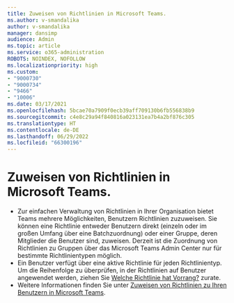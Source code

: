 ```yaml
---
title: Zuweisen von Richtlinien in Microsoft Teams.
ms.author: v-smandalika
author: v-smandalika
manager: dansimp
audience: Admin
ms.topic: article
ms.service: o365-administration
ROBOTS: NOINDEX, NOFOLLOW
ms.localizationpriority: high
ms.custom:
- "9000730"
- "9000734"
- "9466"
- "10006"
ms.date: 03/17/2021
ms.openlocfilehash: 5bcae70a7909f0ecb39aff709130b6fb556838b9
ms.sourcegitcommit: c4e8c29a94f840816a023131ea7b4a2bf876c305
ms.translationtype: HT
ms.contentlocale: de-DE
ms.lasthandoff: 06/29/2022
ms.locfileid: "66300196"
---
```

# <a name="assign-policies-in-microsoft-teams"></a>Zuweisen von Richtlinien in Microsoft Teams.

- Zur einfachen Verwaltung von Richtlinien in Ihrer Organisation bietet Teams mehrere Möglichkeiten, Benutzern Richtlinien zuzuweisen. Sie können eine Richtlinie entweder Benutzern direkt (einzeln oder im großen Umfang über eine Batchzuordnung) oder einer Gruppe, deren Mitglieder die Benutzer sind, zuweisen.  Derzeit ist die Zuordnung von Richtlinien zu Gruppen über das Microsoft Teams Admin Center nur für bestimmte Richtlinientypen möglich. 
- Ein Benutzer verfügt über eine aktive Richtlinie für jeden Richtlinientyp. Um die Reihenfolge zu überprüfen, in der Richtlinien auf Benutzer angewendet werden, ziehen Sie [Welche Richtlinie hat Vorrang?](https://docs.microsoft.com/microsoftteams/assign-policies#which-policy-takes-precedence) zurate.
- Weitere Informationen finden Sie unter [Zuweisen von Richtlinien zu Ihren Benutzern in Microsoft Teams](https://docs.microsoft.com/microsoftteams/assign-policies).
